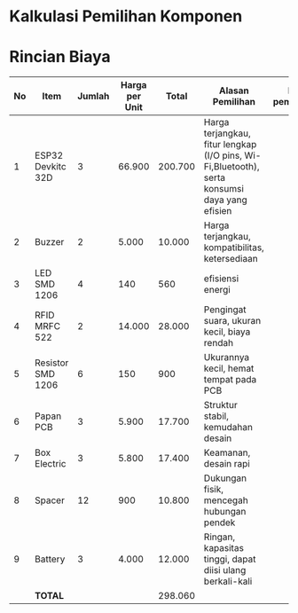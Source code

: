# Kalkulasi Pemilihan Komponen 
# Rincian Biaya

| No  | Item                | Jumlah | Harga per Unit   | Total | Alasan Pemilihan |link pembelian |
|-----|-------------------  |--------|--------|---------|-------------------------|-----------------|
| 1   | ESP32 Devkitc 32D   | 3      | 66.900 | 200.700 | Harga terjangkau, fitur lengkap (I/O pins, Wi-Fi,Bluetooth), serta konsumsi daya yang efisien| | "https://s.shopee.co.id/g7zNegvfe ">beli disini |
| 2   | Buzzer              | 2      | 5.000  | 10.000  |Harga terjangkau, kompatibilitas, ketersediaan | |
| 3   | LED SMD 1206        | 4      | 140    | 560     |efisiensi energi |
| 4   | RFID MRFC 522       | 2      | 14.000 | 28.000  |Pengingat suara, ukuran kecil, biaya rendah |
| 5   | Resistor SMD 1206   | 6      | 150    | 900     |Ukurannya kecil, hemat tempat pada PCB |
| 6   | Papan PCB           | 3      | 5.900  | 17.700  |Struktur stabil, kemudahan desain |
| 7   | Box Electric        | 3      | 5.800  | 17.400  |Keamanan, desain rapi |
| 8   | Spacer              | 12     | 900    | 10.800  |Dukungan fisik, mencegah hubungan pendek |
| 9   | Battery             | 3      | 4.000  | 12.000  |Ringan, kapasitas tinggi, dapat diisi ulang berkali-kali|
|     | **TOTAL**           |        |        | 298.060 | 


